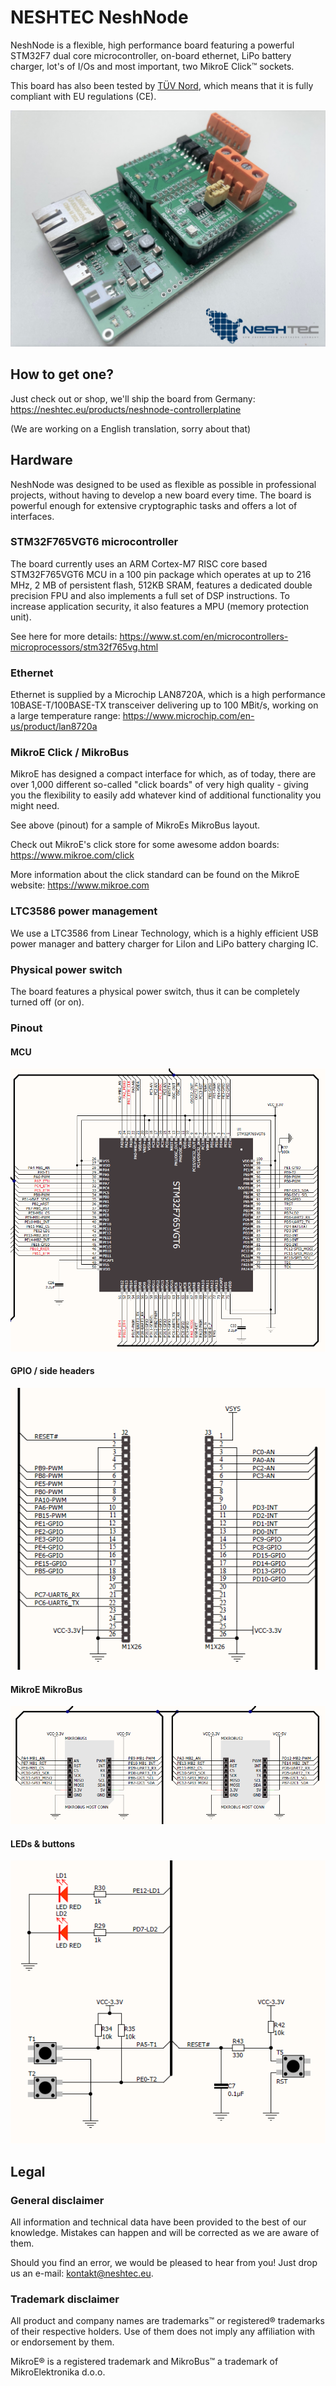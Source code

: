 # NESHTEC NeshNode

NeshNode is a flexible, high performance board featuring a powerful STM32F7 dual core microcontroller, on-board ethernet, LiPo battery charger, lot's of I/Os and most important, two MikroE Click™ sockets. 

This board has also been tested by [TÜV Nord](https://www.tuev-nord.de/), which means that it is fully compliant with EU regulations (CE).

![NESHTEC NeshNode](../../images/community-targets/NESHTEC-NeshNode-STM32F7-1.1-nf.png)

## How to get one?
Just check out or shop, we'll ship the board from Germany:
https://neshtec.eu/products/neshnode-controllerplatine

(We are working on a English translation, sorry about that)

## Hardware

NeshNode was designed to be used as flexible as possible in professional projects, without having to develop a new board every time. The board is powerful enough for extensive cryptographic tasks and offers a lot of interfaces.

### STM32F765VGT6 microcontroller

The board currently uses an ARM Cortex-M7 RISC core based STM32F765VGT6 MCU in a 100 pin package which operates at up to 216 MHz, 2 MB of persistent flash, 512KB SRAM, features a dedicated double precision FPU and also implements a full set of DSP instructions. To increase application security, it also features a MPU (memory protection unit).

See here for more details: https://www.st.com/en/microcontrollers-microprocessors/stm32f765vg.html

### Ethernet

Ethernet is supplied by a Microchip LAN8720A, which is a high performance 10BASE-T/100BASE-TX transceiver delivering up to 100 MBit/s, working on a large temperature range: https://www.microchip.com/en-us/product/lan8720a

### MikroE Click / MikroBus 

MikroE has designed a compact interface for which, as of today, there are over 1,000 different so-called "click boards" of very high quality - giving you the flexibility to easily add whatever kind of additional functionality you might need. 

See above (pinout) for a sample of MikroEs MikroBus layout.

Check out MikroE's click store for some awesome addon boards: https://www.mikroe.com/click

More information about the click standard can be found on the MikroE website: https://www.mikroe.com

### LTC3586 power management

We use a LTC3586 from Linear Technology, which is a highly efficient USB power manager and battery charger for LiIon and LiPo battery charging IC.

### Physical power switch

The board features a physical power switch, thus it can be completely turned off (or on).

### Pinout

#### MCU
![NESHTEC NeshNode pinout MCU](../../images/community-targets/NESHTEC-NeshNode-STM32F7-1.1-pinout-mcu.png)

#### GPIO / side headers 
![NESHTEC NeshNode Pinout GPIO / side headers](../../images/community-targets/NESHTEC-NeshNode-STM32F7-1.1-pinout-sides.png)

#### MikroE MikroBus 
![NESHTEC NeshNode Pinout MikroE MikroBus](../../images/community-targets/NESHTEC-NeshNode-STM32F7-1.1-pinout-mikrobus.png)


#### LEDs & buttons
![NESHTEC NeshNode Pinout LEDs and buttons](../../images/community-targets/NESHTEC-NeshNode-STM32F7-1.1-pinout-led-button.png)

## Legal
### General disclaimer

All information and technical data have been provided to the best of our knowledge. Mistakes can happen and will be corrected as we are aware of them.

Should you find an error, we would be pleased to hear from you! Just drop us an e-mail: kontakt@neshtec.eu.

### Trademark disclaimer

All product and company names are trademarks™ or registered® trademarks of their respective holders. Use of them does not imply any affiliation with or endorsement by them. 

MikroE® is a registered trademark and MikroBus™ a trademark of MikroElektronika d.o.o.
